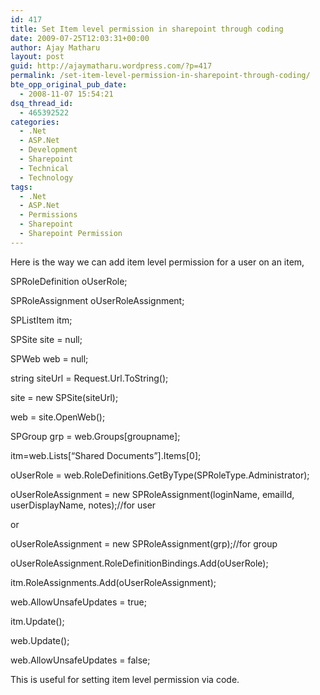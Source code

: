 ```yaml
---
id: 417
title: Set Item level permission in sharepoint through coding
date: 2009-07-25T12:03:31+00:00
author: Ajay Matharu
layout: post
guid: http://ajaymatharu.wordpress.com/?p=417
permalink: /set-item-level-permission-in-sharepoint-through-coding/
bte_opp_original_pub_date:
  - 2008-11-07 15:54:21
dsq_thread_id:
  - 465392522
categories:
  - .Net
  - ASP.Net
  - Development
  - Sharepoint
  - Technical
  - Technology
tags:
  - .Net
  - ASP.Net
  - Permissions
  - Sharepoint
  - Sharepoint Permission
---
```

Here is the way we can add item level permission for a user on an item,
  
SPRoleDefinition oUserRole;
  
SPRoleAssignment oUserRoleAssignment;
  
SPListItem itm;
  
SPSite site = null;
  
SPWeb web = null;
  
string siteUrl = Request.Url.ToString();

site = new SPSite(siteUrl);
  
web = site.OpenWeb();
  
SPGroup grp = web.Groups[groupname];

itm=web.Lists[&#8220;Shared Documents&#8221;].Items[0];

oUserRole = web.RoleDefinitions.GetByType(SPRoleType.Administrator);

oUserRoleAssignment = new SPRoleAssignment(loginName, emailId, userDisplayName, notes);//for user
  
or
  
oUserRoleAssignment = new SPRoleAssignment(grp);//for group

oUserRoleAssignment.RoleDefinitionBindings.Add(oUserRole);
  
itm.RoleAssignments.Add(oUserRoleAssignment);
  
web.AllowUnsafeUpdates = true;
  
itm.Update();
  
web.Update();
  
web.AllowUnsafeUpdates = false;

This is useful for setting item level permission via code.